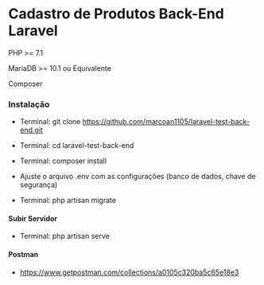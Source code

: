 
# Cadastro de Produtos Back-End Laravel

PHP >= 7.1

MariaDB >= 10.1 ou Equivalente 

Composer

### Instalação

- Terminal: git clone https://github.com/marcoan1105/laravel-test-back-end.git

- Terminal: cd laravel-test-back-end

- Terminal: composer install

- Ajuste o arquivo .env com as configurações (banco de dados, chave de segurança)

- Terminal: php artisan migrate

#### Subir Servidor
 - Terminal: php artisan serve

#### Postman
  - https://www.getpostman.com/collections/a0105c320ba5c65e18e3

